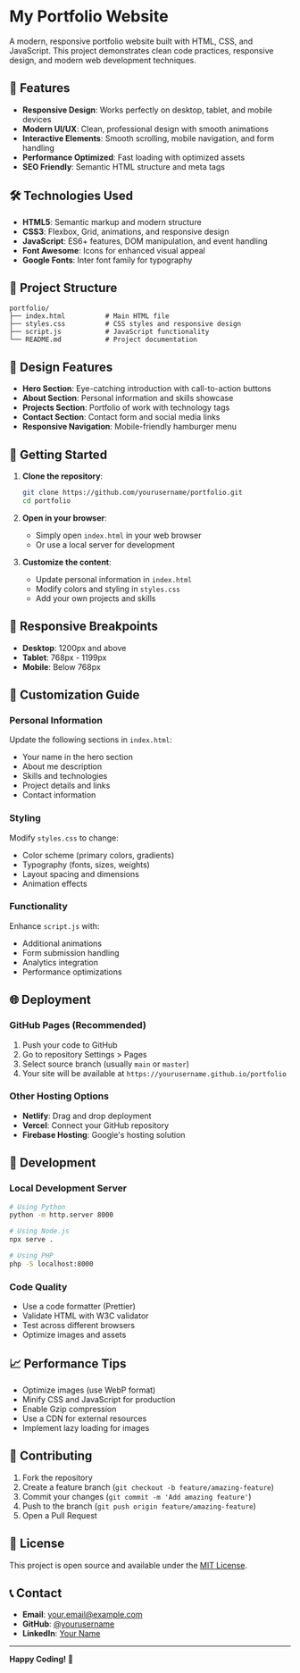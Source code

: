 # My Portfolio Website

A modern, responsive portfolio website built with HTML, CSS, and JavaScript. This project demonstrates clean code practices, responsive design, and modern web development techniques.

## 🚀 Features

- **Responsive Design**: Works perfectly on desktop, tablet, and mobile devices
- **Modern UI/UX**: Clean, professional design with smooth animations
- **Interactive Elements**: Smooth scrolling, mobile navigation, and form handling
- **Performance Optimized**: Fast loading with optimized assets
- **SEO Friendly**: Semantic HTML structure and meta tags

## 🛠️ Technologies Used

- **HTML5**: Semantic markup and modern structure
- **CSS3**: Flexbox, Grid, animations, and responsive design
- **JavaScript**: ES6+ features, DOM manipulation, and event handling
- **Font Awesome**: Icons for enhanced visual appeal
- **Google Fonts**: Inter font family for typography

## 📁 Project Structure

```
portfolio/
├── index.html          # Main HTML file
├── styles.css          # CSS styles and responsive design
├── script.js           # JavaScript functionality
└── README.md           # Project documentation
```

## 🎨 Design Features

- **Hero Section**: Eye-catching introduction with call-to-action buttons
- **About Section**: Personal information and skills showcase
- **Projects Section**: Portfolio of work with technology tags
- **Contact Section**: Contact form and social media links
- **Responsive Navigation**: Mobile-friendly hamburger menu

## 🚀 Getting Started

1. **Clone the repository**:
   ```bash
   git clone https://github.com/yourusername/portfolio.git
   cd portfolio
   ```

2. **Open in your browser**:
   - Simply open `index.html` in your web browser
   - Or use a local server for development

3. **Customize the content**:
   - Update personal information in `index.html`
   - Modify colors and styling in `styles.css`
   - Add your own projects and skills

## 📱 Responsive Breakpoints

- **Desktop**: 1200px and above
- **Tablet**: 768px - 1199px
- **Mobile**: Below 768px

## 🎯 Customization Guide

### Personal Information
Update the following sections in `index.html`:
- Your name in the hero section
- About me description
- Skills and technologies
- Project details and links
- Contact information

### Styling
Modify `styles.css` to change:
- Color scheme (primary colors, gradients)
- Typography (fonts, sizes, weights)
- Layout spacing and dimensions
- Animation effects

### Functionality
Enhance `script.js` with:
- Additional animations
- Form submission handling
- Analytics integration
- Performance optimizations

## 🌐 Deployment

### GitHub Pages (Recommended)
1. Push your code to GitHub
2. Go to repository Settings > Pages
3. Select source branch (usually `main` or `master`)
4. Your site will be available at `https://yourusername.github.io/portfolio`

### Other Hosting Options
- **Netlify**: Drag and drop deployment
- **Vercel**: Connect your GitHub repository
- **Firebase Hosting**: Google's hosting solution

## 🔧 Development

### Local Development Server
```bash
# Using Python
python -m http.server 8000

# Using Node.js
npx serve .

# Using PHP
php -S localhost:8000
```

### Code Quality
- Use a code formatter (Prettier)
- Validate HTML with W3C validator
- Test across different browsers
- Optimize images and assets

## 📈 Performance Tips

- Optimize images (use WebP format)
- Minify CSS and JavaScript for production
- Enable Gzip compression
- Use a CDN for external resources
- Implement lazy loading for images

## 🤝 Contributing

1. Fork the repository
2. Create a feature branch (`git checkout -b feature/amazing-feature`)
3. Commit your changes (`git commit -m 'Add amazing feature'`)
4. Push to the branch (`git push origin feature/amazing-feature`)
5. Open a Pull Request

## 📄 License

This project is open source and available under the [MIT License](LICENSE).

## 📞 Contact

- **Email**: your.email@example.com
- **GitHub**: [@yourusername](https://github.com/yourusername)
- **LinkedIn**: [Your Name](https://linkedin.com/in/yourusername)

---

**Happy Coding! 🎉**
